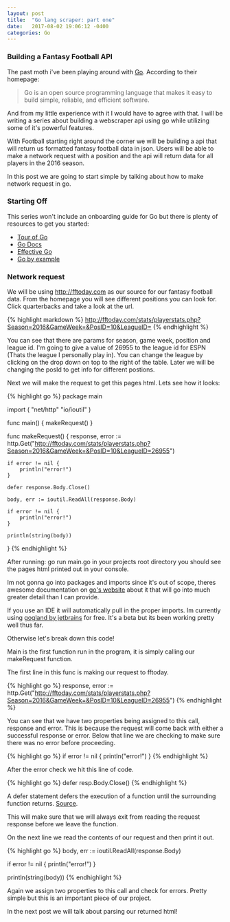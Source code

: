 ```yaml
---
layout: post
title:  "Go lang scraper: part one"
date:   2017-08-02 19:06:12 -0400
categories: Go
---
```

### Building a Fantasy Football API

The past moth i've been playing around with [Go](https://golang.org/).  According to their homepage:


> Go is an open source programming language that makes it easy to build simple, reliable, and efficient software.


And from my little experience with it I would have to agree with that.  I will be writing a series about building a webscraper api using go while utilizing some of it's powerful features.

With Football starting right around the corner we will be building a api that will return us formatted fantasy football data in json.  Users will be able to make a network request with a position and the api will return data for all players in the 2016 season.


In this post we are going to start simple by talking about how to make network request in go.

### Starting Off
This series won't include an onboarding guide for Go but there is plenty of resources to get you started:
* [Tour of Go](https://tour.golang.org/welcome/1)
* [Go Docs](https://golang.org/doc/code.html)
* [Effective Go](https://golang.org/doc/effective_go.html)
* [Go by example](https://gobyexample.com/)

### Network request
We will be using http://fftoday.com as our source for our fantasy football data.  From the homepage you will see different positions you can look for.  Click quarterbacks and take a look at the url.

{% highlight markdown %}
http://fftoday.com/stats/playerstats.php?Season=2016&GameWeek=&PosID=10&LeagueID=
{% endhighlight %}

You can see that there are params for season, game week, position and league id.  I'm going to give a value of 26955 to the league id for ESPN (Thats the league I personally play in).  You can change the league by clicking on the drop down on top to the right of the table. Later we will be changing the posId to get info for different postions.

Next we will make the request to get this pages html.  Lets see how it looks:

{% highlight go %}
package main

import (
	"net/http"
	"io/ioutil"
)

func main() {
	makeRequest()
}

func makeRequest() {
	response, error := http.Get("http://fftoday.com/stats/playerstats.php?Season=2016&GameWeek=&PosID=10&LeagueID=26955")

	if error != nil {
		println("error!")
	}

	defer response.Body.Close()

	body, err := ioutil.ReadAll(response.Body)

	if error != nil {
		println("error!")
	}

	println(string(body))
}
{% endhighlight %}

After running: go run main.go in your projects root directory you should see the pages html printed out in your console.

Im not gonna go into packages and imports since it's out of scope, theres awesome documentation on [go's website](https://golang.org/doc/code.html#PackageNames) about it that will go into much greater detail than I can provide.  

If you use an IDE it will automatically pull in the proper imports.  Im currently using [gogland by jetbrains](https://www.jetbrains.com/go/) for free.  It's a beta but its been working pretty well thus far.

Otherwise let's break down this code!

Main is the first function run in the program, it is simply calling our makeRequest function.

The first line in this func is making our request to fftoday.

{% highlight go %}
response, error := http.Get("http://fftoday.com/stats/playerstats.php?Season=2016&GameWeek=&PosID=10&LeagueID=26955")
{% endhighlight %}

You can see that we have two properties being assigned to this call,  response and error.  This is because the request will come back with either a successful response or error.  Below that line we are checking to make sure there was no error before proceeding.

{% highlight go %}
if error != nil {
	println("error!")
}
{% endhighlight %}

After the error check we hit this line of code.

{% highlight go %}
defer resp.Body.Close()
{% endhighlight %}

A defer statement defers the execution of a function until the surrounding function returns. [Source](https://tour.golang.org/flowcontrol/12).

This will make sure that we will always exit from reading the request response before we leave the function.

On the next line we read the contents of our request and then print it out.

{% highlight go %}
body, err := ioutil.ReadAll(response.Body)

if error != nil {
	println("error!")
}

println(string(body))
{% endhighlight %}

Again we assign two properties to this call and check for errors.  Pretty simple but this is an important piece of our project.

In the next post we will talk about parsing our returned html!

